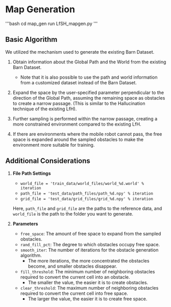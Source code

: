 
# Map Generation

'''bash
cd map_gen
run LfSH_mapgen.py
'''

## Basic Algorithm

We utilized the mechanism used to generate the existing Barn Dataset.

1. Obtain information about the Global Path and the World from the existing Barn Dataset.
   - Note that it is also possible to use the path and world information from a customized dataset instead of the Barn Dataset.

2. Expand the space by the user-specified parameter perpendicular to the direction of the Global Path, assuming the remaining space as obstacles to create a narrow passage. (This is similar to the Hallucination technique of the existing LfH).

3. Further sampling is performed within the narrow passage, creating a more constrained environment compared to the existing LfH.

4. If there are environments where the mobile robot cannot pass, the free space is expanded around the sampled obstacles to make the environment more suitable for training.

## Additional Considerations

1. **File Path Settings**
   - `world_file = 'train_data/world_files/world_%d.world' % iteration`
   - `path_file = 'test_data/path_files/path_%d.npy' % iteration`
   - `grid_file = 'test_data/grid_files/grid_%d.npy' % iteration`
   
   Here, `path_file` and `grid_file` are the paths to the reference data, and `world_file` is the path to the folder you want to generate.

2. **Parameters**
   - `free_space`: The amount of free space to expand from the sampled obstacles.
   - `rand_fill_pct`: The degree to which obstacles occupy free space.
   - `smooth_iter`: The number of iterations for the obstacle generation algorithm.
     - The more iterations, the more concentrated the obstacles become, and smaller obstacles disappear.
   - `fill_threshold`: The minimum number of neighboring obstacles required to convert the current cell into an obstacle.
     - The smaller the value, the easier it is to create obstacles.
   - `clear_threshold`: The maximum number of neighboring obstacles required to convert the current cell into free space.
     - The larger the value, the easier it is to create free space.
